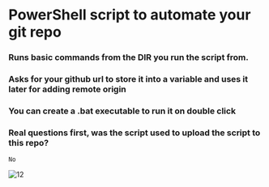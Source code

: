 
# PowerShell script to automate your git repo

### Runs basic commands from the DIR you run the script from.
### Asks for your github url to store it into a variable and uses it later for adding remote origin
### You can create a .bat executable to run it on double click


### Real questions first, was the script used to upload the script to this repo?
```
No
```
![12](https://user-images.githubusercontent.com/68077710/130604676-10ed4f11-f96a-48d4-8428-ae67926d202d.jpg)
